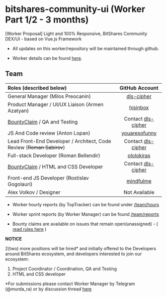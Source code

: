 # bitshares-community-ui (Worker Part 1/2 - 3 months)
[Worker Proposal] Light and 100% Responsive, BitShares Community DEX/UI - based on Vue.js Framework


- All updates on this worker/repository will be maintained through github. 

- Worker details can be found [here](https://www.bitshares.foundation/workers/2018-08-trusty-community-ui-p1).

## Team 

| Roles (described below)             | GitHub Account |
|:---------------------------------- |:-------------:|
| General Manager (Milos Preocanin)   |  [dls-cipher](https://github.com/dls-cipher)     |
| Product Manager / UI/UX Liaison (Armen Azatyan)   |   [hisinbox](https://github.com/hisinbox)     |
| [BountyClaim](#) / QA and Testing      |    Contact [dls-cipher](https://github.com/dls-cipher)     |
| JS And Code review (Anton Lopan)   |	 [youaresofunny](https://github.com/youaresofunny)     |
| Lead Front-End Developer / Architect, Code Review (~~Roman Sabirov~~)	 |  Contact [dls-cipher](https://github.com/dls-cipher)      |
| Full-stack Developer (Roman Bellendir)  |    [ololokiras](https://github.com/ololokiras)     |
| [BountyClaim](#) / HTML and CSS Developer	       |    Contact [dls-cipher](https://github.com/dls-cipher)     |
| Front-end JS Developer (Rostislav Gogolauri)     |	  [mindfulme](https://github.com/mindfulme)     |
| Alex Volkov / Designer                           |	  Not Available     |


- Worker hourly reports (by TopTracker) can be found under [/team/hours](/bitshares/bitshares-community-ui/team/hours)

- Worker sprint reports (by Worker Manager) can be found [/team/reports](/bitshares/bitshares-community-ui/team/repots)

- Bounty claims are available on issues that remain open(unassigned) - ( [read rules here](https://github.com/bitshares/bitshares-community-ui/blob/master/BOUNTY-RULES.md) )

**NOTICE**

2(two) more positions will be hired* and initially offered to the Developers around BitShares ecosystem, and developers interested to join our ecosystem:

1. Project Coordinator / Coordination, QA and Testing
2. HTML and CSS developer


*For submissions please contact Worker Manager by Telegram (@murda_ra) or by discussion thread [here](https://bitsharestalk.org/index.php?topic=26873.0)


